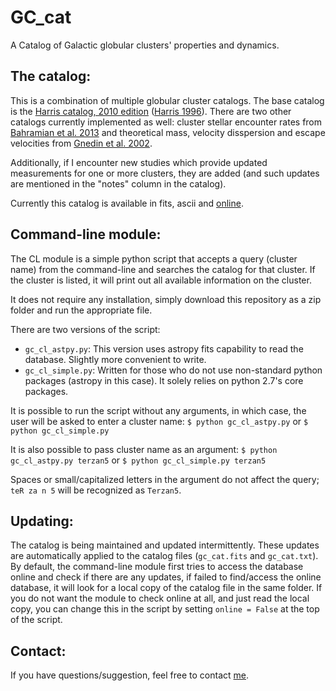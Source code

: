 # GC_cat

A Catalog of Galactic globular clusters' properties and dynamics. 

## The catalog:
This is a combination of multiple globular cluster catalogs. The base catalog is the [Harris catalog, 2010 edition](http://www.physics.mcmaster.ca/~harris/Databases.html) ([Harris 1996](http://adsabs.harvard.edu/abs/1996AJ....112.1487H)). There are two other catalogs currently implemented as well: cluster stellar encounter rates from [Bahramian et al. 2013](http://adsabs.harvard.edu/abs/2013ApJ...766..136B) and theoretical mass, velocity disspersion and escape velocities from [Gnedin et al. 2002](http://adsabs.harvard.edu/abs/2002ApJ...568L..23G).

Additionally, if I encounter new studies which provide updated measurements for one or more clusters, they are added (and such updates are mentioned in the "notes" column in the catalog).

Currently this catalog is available in fits, ascii and [online](https://bersavosh.github.io/research/gc_cat.html).

## Command-line module:
The CL module is a simple python script that accepts a query (cluster name) from the command-line and searches the catalog for that cluster. If the cluster is listed, it will print out all available information on the cluster.

It does not require any installation, simply download this repository as a zip folder and run the appropriate file. 

There are two versions of the script:
- `gc_cl_astpy.py`: This version uses astropy fits capability to read the database. Slightly more convenient to write.
- `gc_cl_simple.py`: Written for those who do not use non-standard python packages (astropy in this case). It solely relies on python 2.7's core packages. 

It is possible to run the script without any arguments, in which case, the user will be asked to enter a cluster name:
`$ python gc_cl_astpy.py`
or
`$ python gc_cl_simple.py`

It is also possible to pass cluster name as an argument:
`$ python gc_cl_astpy.py terzan5`
or
`$ python gc_cl_simple.py terzan5`

Spaces or small/capitalized letters in the argument do not affect the query; `teR za n 5` will be recognized as `Terzan5`.

## Updating:
The catalog is being maintained and updated intermittently. These updates are automatically applied to the catalog files (`gc_cat.fits` and `gc_cat.txt`). By default, the command-line module first tries to access the database online and check if there are any updates, if failed to find/access the online database, it will look for a local copy of the catalog file in the same folder. If you do not want the module to check online at all, and just read the local copy, you can change this in the script by setting `online = False` at the top of the script.

## Contact:
If you have questions/suggestion, feel free to contact [me](https://bersavosh.github.io/).
